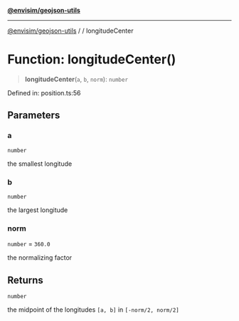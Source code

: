 [**@envisim/geojson-utils**](../../README.md)

---

[@envisim/geojson-utils]() / [](../../README.md) / longitudeCenter

# Function: longitudeCenter()

> **longitudeCenter**(`a`, `b`, `norm`): `number`

Defined in: position.ts:56

## Parameters

### a

`number`

the smallest longitude

### b

`number`

the largest longitude

### norm

`number` = `360.0`

the normalizing factor

## Returns

`number`

the midpoint of the longitudes `[a, b]` in `[-norm/2, norm/2]`
